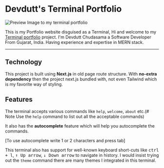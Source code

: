 # Devdutt's Terminal Portfolio

![Preview Image to my terminal portfolio](https://cdn.discordapp.com/attachments/1065133521166942320/1232954231984492574/image.png?ex=662b559c&is=662a041c&hm=e52e8d5b890e66cdf275138536287bc8a0464b963cb6b75d74c8589f609a18f2&)

This is my Portfolio website disguised as a Terminal, Hi and welcome to my [Terminal portfolio](https://devdutt6-github-io.vercel.app) project. I'm Devdutt Chudasama a Software Developer From Gujarat, India. Having experience and expertise in MERN stack.

---

## Technology

This project is built using **Next.js** in old page route structure. With **no-extra dependency** then the project next.js bundled with, not even Tailwind which is my favorite way of styling.

## Features

The terminal accepts various commands like `help`, `welcome`, `about` etc.(# Note Use the `help` command to list out all the acceptable commands)

It also has the **autocomplete** feature which will help you autocomplete the commands.

[To use autocomplete write 1 or 2 characters and press tab]

This terminal also has support for well-known keyboard short-cuts like <kbd>ctrl + l</kbd>, <kbd>&#8593; Up arrow</kbd>, <kbd>&#8595; Down arrow</kbd> to navigate in history.
I would insist trying out the `theme` command there are many themes I integrated in this terminal.
